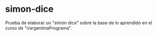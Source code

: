 # simon-dice
 Prueba de elaborar un "simón dice" sobre la base de lo aprendido en el curso de "r/argentinaPrograma".
